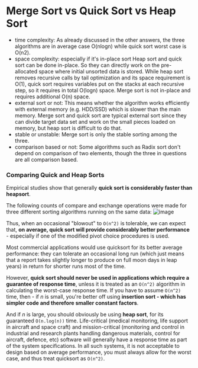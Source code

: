 # Merge Sort vs Quick Sort vs Heap Sort
* time complexity: As already discussed in the other answers, the three algorithms are in average case O(nlogn) while quick sort worst case is O(n2).
* space complexity: especially if it's in-place sort Heap sort and quick sort can be done in-place. So they can directly work on the pre-allocated space where initial unsorted data is stored. While heap sort removes recursive calls by tail optimization and its space requirement is O(1), quick sort requires variables put on the stacks at each recursive step, so it requires in total O(logn) space. Merge sort is not in-place and requires additional O(n) space.
* external sort or not: This means whether the algorithm works efficiently with external memory (e.g. HDD/SSD) which is slower than the main memory. Merge sort and quick sort are typical external sort since they can divide target data set and work on the small pieces loaded on memory, but heap sort is difficult to do that.
* stable or unstable: Merge sort is only the stable sorting among the three.
* comparison based or not: Some algorithms such as Radix sort don't depend on comparison of two elements, though the three in questions are all comparison based.

### Comparing Quick and Heap Sorts
Empirical studies show that generally **quick sort is considerably faster than heapsort**.

The following counts of compare and exchange operations were made for three different sorting algorithms running on the same data:
![image](https://user-images.githubusercontent.com/38404580/89568693-4cbab600-d841-11ea-9296-ebcf0a3a17f6.png)

Thus, when an occasional "blowout" to `O(n^2)` is tolerable, we can expect that, **on average, quick sort will provide considerably better performance** - especially if one of the modified pivot choice procedures is used.

Most commercial applications would use quicksort for its better average performance: they can tolerate an occasional long run (which just means that a report takes slightly longer to produce on full moon days in leap years) in return for shorter runs most of the time.

However, **quick sort should never be used in applications which require a guarantee of response time**, unless it is treated as an `O(n^2)` algorithm in calculating the worst-case response time. If you have to assume `O(n^2)` time, then - if _n_ is small, you're better off using **insertion sort - which has simpler code and therefore smaller constant factors**.

And if _n_ is large, you should obviously be using **heap sort**, for its guaranteed `O(n.log(n))` time. Life-critical (medical monitoring, life support in aircraft and space craft) and mission-critical (monitoring and control in industrial and research plants handling dangerous materials, control for aircraft, defence, etc) software will generally have a response time as part of the system specifications. In all such systems, it is not acceptable to design based on average performance, you must always allow for the worst case, and thus treat quicksort as `O(n^2)`.
